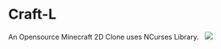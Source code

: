 # Craft-L
An Opensource Minecraft 2D Clone uses NCurses Library. 
   
<a href="https://asciinema.org/a/122582" target="_blank"><img src="https://asciinema.org/a/122582.png" /></a>
